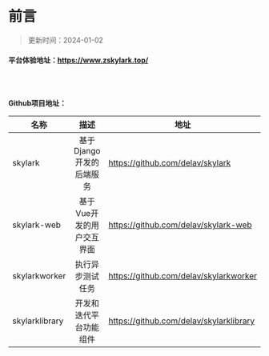 # 前言

> 更新时间：2024-01-02


#### 平台体验地址：**https://www.zskylark.top/**
<br>
<br>

**Github项目地址：**

| 名称             |       描述        | 地址                                      |
|----------------|:---------------:|-----------------------------------------|
| skylark        | 基于Django开发的后端服务 | https://github.com/delav/skylark        |
| skylark-web    | 基于Vue开发的用户交互界面  | https://github.com/delav/skylark-web    |
| skylarkworker  |    执行异步测试任务     | https://github.com/delav/skylarkworker  |
| skylarklibrary |   开发和迭代平台功能组件   | https://github.com/delav/skylarklibrary |








